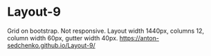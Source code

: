 # Layout-9
Grid on bootstrap. Not responsive.
Layout width 1440px, 
columns 12,
column width 60px,
gutter width 40px.
https://anton-sedchenko.github.io/Layout-9/
